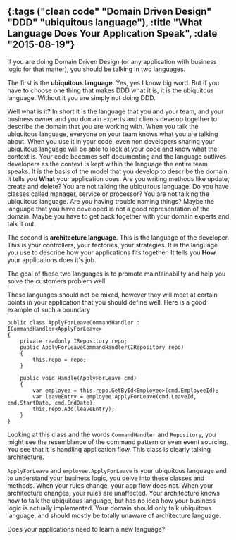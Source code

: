 {:tags ("clean code" "Domain Driven Design" "DDD" "ubiquitous language"), :title "What Language Does Your Application Speak", :date "2015-08-19"}
-----
If you are doing Domain Driven Design (or any application with business logic for that matter), you should be talking in two languages. 

The first is the **ubiquitous language**. Yes, yes I know big word. But if you have to choose one thing that makes DDD what it is, it is the ubiquitous language. Without it you are simply not doing DDD.

Well what is it? In short it is the language that you and your team, and your business owner and you domain experts and clients develop together to describe the domain that you are working with. When you talk the ubiquitous language, everyone on your team knows what you are talking about. When you use it in your code, even non developers sharing your ubiquitous language will be able to look at your code and know what the context is. Your code becomes self documenting and the language outlives developers as the context is kept within the language the entire team speaks. It is the basis of the model that you develop to describe the domain. It tells you **What** your application does. Are you writing methods like update, create and delete? You are not talking the ubiquitous language. Do you have classes called manager, service or processor? You are not talking the ubiquitous language. Are you having trouble naming things? Maybe the language that you have developed is not a good representation of the domain. Maybe you have to get back together with your domain experts and talk it out. 

The second is **architecture language**. This is the language of the developer. This is your controllers, your factories, your strategies. It is the language you use to describe how your applications fits together. It tells you **How** your applications does it's job. 

The goal of these two languages is to promote maintainability and help you solve the customers problem well.

These languages should not be mixed, however they will meet at certain points in your application that you should define well. Here is a good example of such a boundary

```language-csharp
public class ApplyForLeaveCommandHandler : ICommandHandler<ApplyForLeave>
{
    private readonly IRepository repo;
    public ApplyForLeaveCommandHandler(IRepository repo)
    {
        this.repo = repo;
    }

    public void Handle(ApplyForLeave cmd)
    {
        var employee = this.repo.GetById<Employee>(cmd.EmployeeId);
        var leaveEntry = employee.ApplyForLeave(cmd.LeaveId, cmd.StartDate, cmd.EndDate);
        this.repo.Add(leaveEntry);
    }
}
```

Looking at this class and the words `CommandHandler` and `Repository`, you might see the resemblance of the command pattern or even event sourcing. You see that it is handling application flow. This class is clearly talking architecture.

`ApplyForLeave` and `employee.ApplyForLeave` is your ubiquitous language and to understand your business logic, you delve into these classes and methods. When your rules change, your app flow does not. When your architecture changes, your rules are unaffected. Your architecture knows how to talk the ubiquitous language, but has no idea how your business logic is actually implemented. Your domain should only talk ubiquitous language, and should mostly be totally unaware of architecture language.

Does your applications need to learn a new language?

<a href="http://www.codeproject.com/script/Articles/BlogFeedList.aspx?amid=8804440" rel="tag" style="display:none">CodeProject</a>